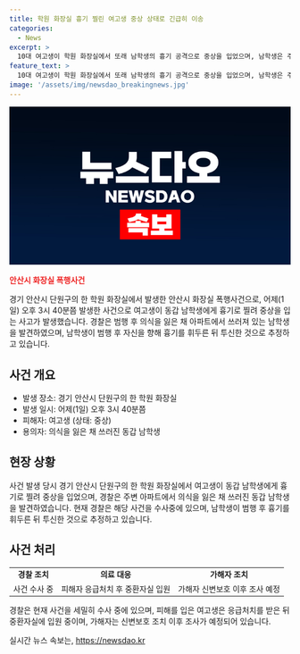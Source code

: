 ```yaml
---
title: 학원 화장실 흉기 찔린 여고생 중상 상태로 긴급히 이송
categories:
  - News
excerpt: >
  10대 여고생이 학원 화장실에서 또래 남학생의 흉기 공격으로 중상을 입었으며, 남학생은 주변 아파트에서 의식을 잃고 쓰러져 발견됐습니다. 경찰은 남학생이 범행 후 투신한 것으로 보고 있습니다. (150자)
feature_text: >
  10대 여고생이 학원 화장실에서 또래 남학생의 흉기 공격으로 중상을 입었으며, 남학생은 주변 아파트에서 의식을 잃고 쓰러져 발견됐습니다. 경찰은 남학생이 범행 후 투신한 것으로 보고 있습니다. (150자)
image: '/assets/img/newsdao_breakingnews.jpg'
---
```


<p><img src="/assets/img/newsdao_breakingnews.jpg" alt="implanttips 속보" /></p>

<p><b><span style="color: #ee2323;">안산시 화장실 폭행사건</span></b></p>

<p data-ke-size="size16">경기 안산시 단원구의 한 학원 화장실에서 발생한 안산시 화장실 폭행사건으로, 어제(1일) 오후 3시 40분쯤 발생한 사건으로 여고생이 동갑 남학생에게 흉기로 찔려 중상을 입는 사고가 발생했습니다. 경찰은 범행 후 의식을 잃은 채 아파트에서 쓰러져 있는 남학생을 발견하였으며, 남학생이 범행 후 자신을 향해 흉기를 휘두른 뒤 투신한 것으로 추정하고 있습니다.</p>

<h2 data-ke-size="size26">사건 개요</h2>

<ul>
<li>발생 장소: 경기 안산시 단원구의 한 학원 화장실</li>
<li>발생 일시: 어제(1일) 오후 3시 40분쯤</li>
<li>피해자: 여고생 (상태: 중상)</li>
<li>용의자: 의식을 잃은 채 쓰러진 동갑 남학생</li>
</ul>

<h2 data-ke-size="size26">현장 상황</h2>

<p data-ke-size="size16">사건 발생 당시 경기 안산시 단원구의 한 학원 화장실에서 여고생이 동갑 남학생에게 흉기로 찔려 중상을 입었으며, 경찰은 주변 아파트에서 의식을 잃은 채 쓰러진 동갑 남학생을 발견하였습니다. 현재 경찰은 해당 사건을 수사중에 있으며, 남학생이 범행 후 흉기를 휘두른 뒤 투신한 것으로 추정하고 있습니다.</p>

<h2 data-ke-size="size26">사건 처리</h2>

<table>
<tbody>
<tr>
<td style="text-align: center; height: 17px;"><b>경찰 조치</b></td>
<td style="text-align: center; height: 17px;"><b>의료 대응</b></td>
<td style="text-align: center; height: 17px;"><b>가해자 조치</b></td>
</tr>
<tr>
<td style="text-align: center; height: 17px;">사건 수사 중</td>
<td style="text-align: center; height: 17px;">피해자 응급처치 후 중환자실 입원</td>
<td style="text-align: center; height: 17px;">가해자 신변보호 이후 조사 예정</td>
</tr>
</tbody>
</table>

<p data-ke-size="size16">경찰은 현재 사건을 세밀히 수사 중에 있으며, 피해를 입은 여고생은 응급처치를 받은 뒤 중환자실에 입원 중이며, 가해자는 신변보호 조치 이후 조사가 예정되어 있습니다.</p>
실시간 뉴스 속보는, <a href="https://newsdao.kr" rel="dofollow">https://newsdao.kr</a>


